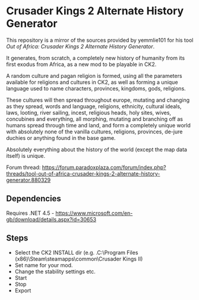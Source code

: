 # Crusader Kings 2 Alternate History Generator

This repository is a mirror of the sources provided by yemmlie101 for his tool _Out of Africa: Crusader Kings 2 Alternate History Generator_.

It generates, from scratch, a completely new history of humanity from its first exodus from Africa, as a new mod to be playable in CK2.

A random culture and pagan religion is formed, using all the parameters available for religions and cultures in CK2, as well as forming a unique language used to name characters, provinces, kingdoms, gods, religions. 

These cultures will then spread throughout europe, mutating and changing as they spread, words and language, religions, ethnicity, cultural ideals, laws, looting, river sailing, incest, religious heads, holy sites, wives, concubines and everything, all morphing, mutating and branching off as humans spread through time and land, and form a completely unique world with absolutely none of the vanilla cultures, religions, provinces, de-jure duchies or anything found in the base game. 

Absolutely everything about the history of the world (except the map data itself) is unique.

Forum thread: https://forum.paradoxplaza.com/forum/index.php?threads/tool-out-of-africa-crusader-kings-2-alternate-history-generator.880329

## Dependencies

Requires .NET 4.5 - https://www.microsoft.com/en-gb/download/details.aspx?id=30653

## Steps

- Select the CK2 INSTALL dir (e.g. .C:\Program Files (x86)\Steam\steamapps\common\Crusader Kings II\)
- Set name for your mod.
- Change the stability settings etc.
- Start
- Stop
- Export
